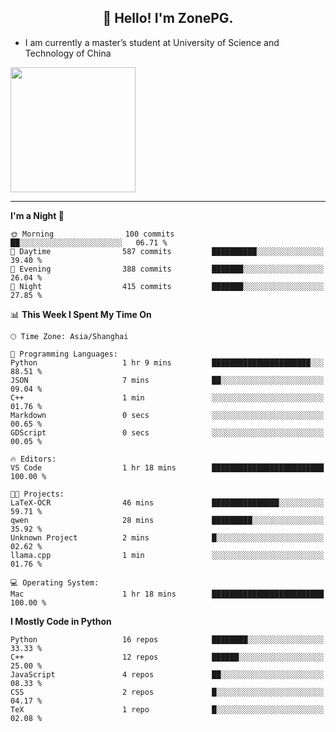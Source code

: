 <h2 align="center">👋 Hello! I'm ZonePG.</h2>

- I am currently a master’s student at University of Science and Technology of China

<img height=200 align="center" src="https://github-readme-stats.vercel.app/api?username=zonepg" />

-------

<!--START_SECTION:waka-->
**I'm a Night 🦉** 

```text
🌞 Morning                100 commits         ██░░░░░░░░░░░░░░░░░░░░░░░   06.71 % 
🌆 Daytime                587 commits         ██████████░░░░░░░░░░░░░░░   39.40 % 
🌃 Evening                388 commits         ███████░░░░░░░░░░░░░░░░░░   26.04 % 
🌙 Night                  415 commits         ███████░░░░░░░░░░░░░░░░░░   27.85 % 
```


📊 **This Week I Spent My Time On** 

```text
🕑︎ Time Zone: Asia/Shanghai

💬 Programming Languages: 
Python                   1 hr 9 mins         ██████████████████████░░░   88.51 % 
JSON                     7 mins              ██░░░░░░░░░░░░░░░░░░░░░░░   09.04 % 
C++                      1 min               ░░░░░░░░░░░░░░░░░░░░░░░░░   01.76 % 
Markdown                 0 secs              ░░░░░░░░░░░░░░░░░░░░░░░░░   00.65 % 
GDScript                 0 secs              ░░░░░░░░░░░░░░░░░░░░░░░░░   00.05 % 

🔥 Editors: 
VS Code                  1 hr 18 mins        █████████████████████████   100.00 % 

🐱‍💻 Projects: 
LaTeX-OCR                46 mins             ███████████████░░░░░░░░░░   59.71 % 
qwen                     28 mins             █████████░░░░░░░░░░░░░░░░   35.92 % 
Unknown Project          2 mins              █░░░░░░░░░░░░░░░░░░░░░░░░   02.62 % 
llama.cpp                1 min               ░░░░░░░░░░░░░░░░░░░░░░░░░   01.76 % 

💻 Operating System: 
Mac                      1 hr 18 mins        █████████████████████████   100.00 % 
```

**I Mostly Code in Python** 

```text
Python                   16 repos            ████████░░░░░░░░░░░░░░░░░   33.33 % 
C++                      12 repos            ██████░░░░░░░░░░░░░░░░░░░   25.00 % 
JavaScript               4 repos             ██░░░░░░░░░░░░░░░░░░░░░░░   08.33 % 
CSS                      2 repos             █░░░░░░░░░░░░░░░░░░░░░░░░   04.17 % 
TeX                      1 repo              █░░░░░░░░░░░░░░░░░░░░░░░░   02.08 % 
```




<!--END_SECTION:waka-->

